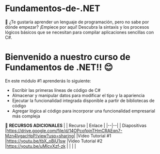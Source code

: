 # Fundamentos-de-.NET
👀 ¿Te gustaría aprender un lenguaje de programación, pero no sabe por dónde empezar? ¡Empiece por aquí! Descubra la sintaxis y los procesos lógicos básicos que se necesitan para compilar aplicaciones sencillas con C#. 
# Bienvenido a nuestro curso de Fundamentos de .NET‼ 😊

En este módulo #1 aprenderás lo siguiente:

-   Escribir las primeras líneas de código de C#
-   Almacenar y manipular datos para modificar el tipo y la apariencia
-   Ejecutar la funcionalidad integrada disponible a partir de bibliotecas de código
-   Agregar lógica al código para incorporar una funcionalidad empresarial más compleja


👀  **RECURSOS ADICIONALES**
|
| Recurso | Enlace |
|--|--|
| Diapositivas |https://drive.google.com/file/d/14OPcofpjnTHmCRAEqn7-Mzn4lvgacHpP/view?usp=sharing|
|Video Tutorial #1  |https://youtu.be/tbX_oBiU1sw
|Video Tutorial #2 |https://youtu.be/uMIcvXzf-zk |
|  |  |




